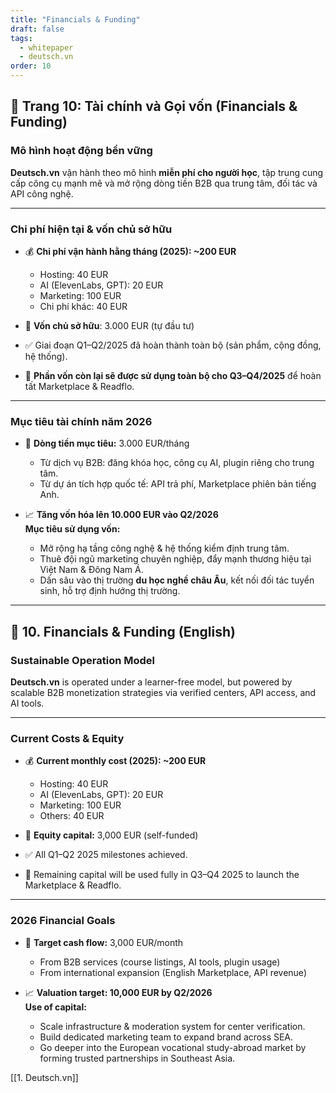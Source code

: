 ```yaml
---
title: "Financials & Funding"
draft: false
tags:
  - whitepaper
  - deutsch.vn
order: 10
---
```


## 📄 Trang 10: Tài chính và Gọi vốn (Financials & Funding)

### Mô hình hoạt động bền vững

**Deutsch.vn** vận hành theo mô hình **miễn phí cho người học**, tập trung cung cấp công cụ mạnh mẽ và mở rộng dòng tiền B2B qua trung tâm, đối tác và API công nghệ. 

---

### Chi phí hiện tại & vốn chủ sở hữu

- 💰 **Chi phí vận hành hằng tháng (2025): ~200 EUR**
  - Hosting: 40 EUR
  - AI (ElevenLabs, GPT): 20 EUR
  - Marketing: 100 EUR
  - Chi phí khác: 40 EUR

- 💼 **Vốn chủ sở hữu**: 3.000 EUR (tự đầu tư)
- ✅ Giai đoạn Q1–Q2/2025 đã hoàn thành toàn bộ (sản phẩm, cộng đồng, hệ thống).
- 🔄 **Phần vốn còn lại sẽ được sử dụng toàn bộ cho Q3–Q4/2025** để hoàn tất Marketplace & Readflo.

---

### Mục tiêu tài chính năm 2026

- 💸 **Dòng tiền mục tiêu:** 3.000 EUR/tháng
  - Từ dịch vụ B2B: đăng khóa học, công cụ AI, plugin riêng cho trung tâm.
  - Từ dự án tích hợp quốc tế: API trả phí, Marketplace phiên bản tiếng Anh.
  
- 📈 **Tăng vốn hóa lên 10.000 EUR vào Q2/2026**  
  **Mục tiêu sử dụng vốn:**
  - Mở rộng hạ tầng công nghệ & hệ thống kiểm định trung tâm.
  - Thuê đội ngũ marketing chuyên nghiệp, đẩy mạnh thương hiệu tại Việt Nam & Đông Nam Á.
  - Dấn sâu vào thị trường **du học nghề châu Âu**, kết nối đối tác tuyển sinh, hỗ trợ định hướng thị trường.

---

## 📄 10. Financials & Funding (English)

### Sustainable Operation Model

**Deutsch.vn** is operated under a learner-free model, but powered by scalable B2B monetization strategies via verified centers, API access, and AI tools.

---

### Current Costs & Equity

- 💰 **Current monthly cost (2025): ~200 EUR**
  - Hosting: 40 EUR  
  - AI (ElevenLabs, GPT): 20 EUR  
  - Marketing: 100 EUR  
  - Others: 40 EUR

- 💼 **Equity capital:** 3,000 EUR (self-funded)
- ✅ All Q1–Q2 2025 milestones achieved.
- 🔄 Remaining capital will be used fully in Q3–Q4 2025 to launch the Marketplace & Readflo.

---

### 2026 Financial Goals

- 💸 **Target cash flow:** 3,000 EUR/month
  - From B2B services (course listings, AI tools, plugin usage)
  - From international expansion (English Marketplace, API revenue)

- 📈 **Valuation target: 10,000 EUR by Q2/2026**  
  **Use of capital:**
  - Scale infrastructure & moderation system for center verification.
  - Build dedicated marketing team to expand brand across SEA.
  - Go deeper into the European vocational study-abroad market by forming trusted partnerships in Southeast Asia.

[[1. Deutsch.vn]]